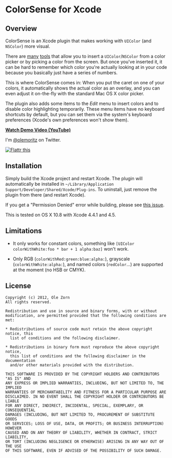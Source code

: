 # ColorSense for Xcode

## Overview

ColorSense is an Xcode plugin that makes working with `UIColor` (and `NSColor`) more visual.

There are [many](http://www.colorchooserapp.com) [tools](http://iconfactory.com/software/xscope) that allow you to insert a `UIColor`/`NSColor` from a color picker or by picking a color from the screen. But once you've inserted it, it can be hard to remember which color you're actually looking at in your code because you basically just have a series of numbers.

This is where ColorSense comes in: When you put the caret on one of your colors, it automatically shows the actual color as an overlay, and you can even adjust it on-the-fly with the standard Mac OS X color picker.

The plugin also adds some items to the _Edit_ menu to insert colors and to disable color highlighting temporarily. These menu items have no keyboard shortcuts by default, but you can set them via the system's keyboard preferences (Xcode's own preferences won't show them).

**[Watch Demo Video (YouTube)](http://www.youtube.com/watch?v=eblRfDQM0Go)**

I'm [@olemoritz](http://twitter.com/olemoritz) on Twitter.

<a href="http://flattr.com/thing/879121/omzColorSense-for-Xcode-on-GitHub" target="_blank">
<img src="http://api.flattr.com/button/flattr-badge-large.png" alt="Flattr this" title="Flattr this" border="0" /></a>

## Installation

Simply build the Xcode project and restart Xcode. The plugin will automatically be installed in `~/Library/Application Support/Developer/Shared/Xcode/Plug-ins`. To uninstall, just remove the plugin from there (and restart Xcode).

If you get a "Permission Denied" error while building, please see [this issue](https://github.com/omz/ColorSense-for-Xcode/issues/1).

This is tested on OS X 10.8 with Xcode 4.4.1 and 4.5.

## Limitations

* It only works for constant colors, something like `[UIColor colorWithWhite:foo * bar + 1 alpha:baz]` won't work.

* Only RGB (`colorWithRed:green:blue:alpha:`), grayscale (`colorWithWhite:alpha:`), and named colors (`redColor`...) are supported at the moment (no HSB or CMYK).

## License

    Copyright (c) 2012, Ole Zorn
    All rights reserved.

    Redistribution and use in source and binary forms, with or without
    modification, are permitted provided that the following conditions are met:

    * Redistributions of source code must retain the above copyright notice, this
      list of conditions and the following disclaimer.

    * Redistributions in binary form must reproduce the above copyright notice,
      this list of conditions and the following disclaimer in the documentation
      and/or other materials provided with the distribution.

    THIS SOFTWARE IS PROVIDED BY THE COPYRIGHT HOLDERS AND CONTRIBUTORS "AS IS" AND
    ANY EXPRESS OR IMPLIED WARRANTIES, INCLUDING, BUT NOT LIMITED TO, THE IMPLIED
    WARRANTIES OF MERCHANTABILITY AND FITNESS FOR A PARTICULAR PURPOSE ARE
    DISCLAIMED. IN NO EVENT SHALL THE COPYRIGHT HOLDER OR CONTRIBUTORS BE LIABLE
    FOR ANY DIRECT, INDIRECT, INCIDENTAL, SPECIAL, EXEMPLARY, OR CONSEQUENTIAL
    DAMAGES (INCLUDING, BUT NOT LIMITED TO, PROCUREMENT OF SUBSTITUTE GOODS
    OR SERVICES; LOSS OF USE, DATA, OR PROFITS; OR BUSINESS INTERRUPTION) HOWEVER
    CAUSED AND ON ANY THEORY OF LIABILITY, WHETHER IN CONTRACT, STRICT LIABILITY,
    OR TORT (INCLUDING NEGLIGENCE OR OTHERWISE) ARISING IN ANY WAY OUT OF THE USE
    OF THIS SOFTWARE, EVEN IF ADVISED OF THE POSSIBILITY OF SUCH DAMAGE.
